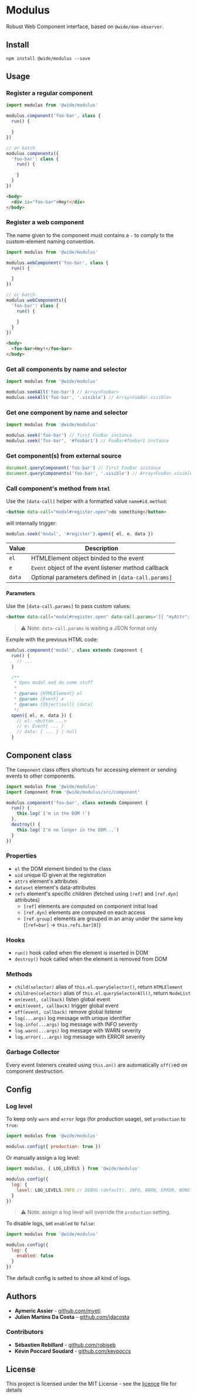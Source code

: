 # Modulus

Robust Web Component interface, based on `@wide/dom-observer`.


## Install

```
npm install @wide/modulus --save
```


## Usage


### Register a regular component

```js
import modulus from '@wide/modulus'

modulus.component('foo-bar', class {
  run() {

  }
})

// or batch
modulus.components({
  'foo-bar': class {
    run() {

    }
  }
})
```

```html
<body>
  <div is="foo-bar">Hey!</div>
</body>
```

### Register a web component

The name given to the component must contains a `-` to comply to the custom-element naming convention.

```js
import modulus from '@wide/modulus'

modulus.webComponent('foo-bar', class {
  run() {

  }
})

// or batch
modulus.webComponents({
  'foo-bar': class {
    run() {

    }
  }
})
```

```html
<body>
  <foo-bar>Hey!</foo-bar>
</body>
```

### Get all components by name and selector

```js
import modulus from '@wide/modulus'

modulus.seekAll('foo-bar') // Array<FooBar>
modulus.seekAll('foo-bar', '.visible') // Array<FooBar.visible>
```

### Get one component by name and selector

```js
import modulus from '@wide/modulus'

modulus.seek('foo-bar') // first FooBar instance
modulus.seek('foo-bar', '#foobar1') // FooBar#foobar1 instance
```

### Get component(s) from external source

```js
document.queryComponent('foo-bar') // first FooBar instance
document.queryComponents('foo-bar', '.visible') // Array<FooBar.visible>
```
 
### Call component's method from `html`

Use the `[data-call]` helper with a formatted value `name#id.method`:
```html
<button data-call="modal#register.open">do something</button>
```

will internally trigger:
```js
modulus.seek('modal', '#register').open({ el, e, data })
```

| Value | Description |
|---|---|
| `el` | HTMLElement object binded to the event |
| `e` | `Event` object of the event listener method callback |
| `data` | Optional parameters defined in `[data-call.params]` |

#### Parameters
Use the `[data-call.params]` to pass custom values:

```html
<button data-call="modal#register.open" data-call.params='[{ "myAttr": "myValue" }]'>do something</button>
```

> ⚠️ Note: `data-call.params` is waiting a JSON format only

Exmple with the previous HTML code:
```js
modulus.component('modal', class extends Component {
  run() {
    // ...
  }

  /**
   * Open modal and do some stuff
   *
   * @params {HTMLElement} el
   * @params {Event} e
   * @params {Object|null} [data]
   */
  open({ el, e, data }) {
    // el: <button ...>
    // e: Event{ ... }
    // data: { ... } | null
  }
```

## Component class

The `Component` class offers shortcuts for accessing element or sending events to other components.

```js
import modulus from '@wide/modulus'
import Component from '@wide/modulus/src/component'

modulus.component('foo-bar', class extends Component {
  run() {
    this.log(`I'm in the DOM !`)
  },
  destroy() {
    this.log(`I'm no longer in the DOM...`)
  }
})
```

### Properties

- `el` the DOM element binded to the class
- `uid` unique ID given at the registration
- `attrs` element's attributes
- `dataset` element's data-attributes
- `refs` element's specific children (fetched using `[ref]` and `[ref.dyn]` attributes)
  - `[ref]` elements are computed on component initial load
  - `[ref.dyn]` elements are computed on each access
  - `[ref.group]` elements are grouped in an array under the same key (`[ref=bar]` -> `this.refs.bar[0]`)

### Hooks

- `run()` hook called when the element is inserted in DOM
- `destroy()` hook called when the element is removed from DOM

### Methods

- `child(selector)` alias of `this.el.querySelector()`, return `HTMLElement`
- `children(selector)` alias of `this.el.querySelectorAll()`, return `NodeList`
- `on(event, callback)` listen global event
- `emit(event, callback)` trigger global event
- `off(event, callback)` remove global listener
- `log(...args)` log message with unique identifier
- `log.info(...args)` log message with INFO severity
- `log.warn(...args)` log message with WARN severity
- `log.error(...args)` log message with ERROR severity

### Garbage Collector

Every event listeners created using `this.on()` are automatically `off()`ed on component destruction.


## Config

### Log level

To keep only `warn` and `error` logs (for production usage), set `production` to `true`:
```js
import modulus from '@wide/modulus'

modulus.config({ production: true })
```

Or manually assign a log level:
```js
import modulus, { LOG_LEVELS } from '@wide/modulus'

modulus.config({
  log: {
    level: LOG_LEVELS.INFO // DEBUG (default), INFO, WARN, ERROR, NONE
  }
})
```

> ⚠️ Note: assign a log level will override the `production` setting.

To disable logs, set `enabled` to `false`:
```js
import modulus from '@wide/modulus'

modulus.config({
  log: {
    enabled: false
  }
})
```

The default config is setted to show all kind of logs.


## Authors

- **Aymeric Assier** - [github.com/myeti](https://github.com/myeti)
- **Julien Martins Da Costa** - [github.com/jdacosta](https://github.com/jdacosta)

### Contributors

- **Sébastien Robillard** - [github.com/robiseb](https://github.com/robiseb)
- **Kévin Poccard Soudard** - [github.com/kevpoccs](https://github.com/kevpoccs)


## License

This project is licensed under the MIT License - see the [licence](licence) file for details
